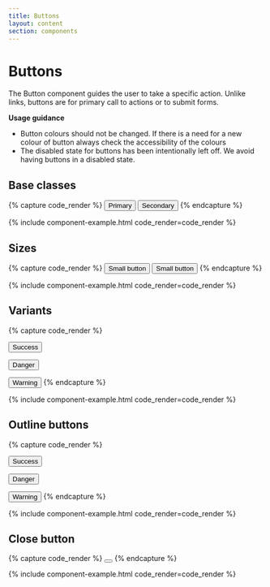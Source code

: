 ```yaml
---
title: Buttons
layout: content
section: components
---
```


# Buttons

The Button component guides the user to take a specific action. Unlike links, buttons are for primary call to actions or to submit forms.

**Usage guidance**

- Button colours should not be changed. If there is a need for a new colour of button always check the accessibility of the colours
- The disabled state for buttons has been intentionally left off. We avoid having buttons in a disabled state. 

## Base classes

{% capture code_render %}
<button type="button" class="btn btn-primary">Primary</button>
<button type="button" class="btn btn-secondary">Secondary</button>
{% endcapture %}

{% include component-example.html code_render=code_render %}

## Sizes

{% capture code_render %}
<button type="button" class="btn btn-primary btn-sm">Small button</button>
<button type="button" class="btn btn-secondary btn-sm">Small button</button>
{% endcapture %}

{% include component-example.html code_render=code_render %}

## Variants

{% capture code_render %}
<!-- Grassy green -->
<button type="button" class="btn btn-success">Success</button>
<!-- Deep rose -->
<button type="button" class="btn btn-danger">Danger</button>
<!-- Honey yellow -->
<button type="button" class="btn btn-warning">Warning</button>
{% endcapture %}

{% include component-example.html code_render=code_render %}

## Outline buttons

{% capture code_render %}
<!-- Grassy green -->
<button type="button" class="btn btn-outline-success">Success</button>
<!-- Deep rose -->
<button type="button" class="btn btn-outline-danger">Danger</button>
<!-- Honey yellow -->
<button type="button" class="btn btn-outline-warning">Warning</button>
{% endcapture %}

{% include component-example.html code_render=code_render %}

## Close button

{% capture code_render %}
<button type="button" class="btn-close" aria-label="Close"></button>
{% endcapture %}

{% include component-example.html code_render=code_render %}
